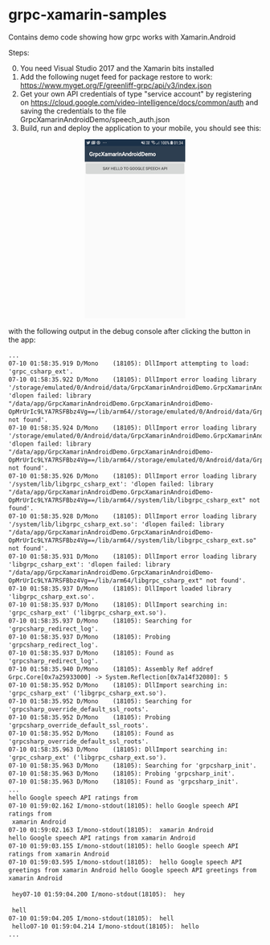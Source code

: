 # grpc-xamarin-samples
Contains demo code showing how grpc works with Xamarin.Android

Steps:

0. You need Visual Studio 2017 and the Xamarin bits installed
1. Add the following nuget feed for package restore to work: https://www.myget.org/F/greenliff-grpc/api/v3/index.json
2. Get your own API credentials of type "service account" by registering on https://cloud.google.com/video-intelligence/docs/common/auth and saving the credentials to the file GrpcXamarinAndroidDemo/speech_auth.json
3. Build, run and deploy the application to your mobile, you should see this:

<p align="center">
  <img src="images/Screenshot.jpg" />
</p>
<!---![Screenshot on phone](images/Screenshot.jpg)--->

with the following output in the debug console after clicking the button in the app:

```
...
07-10 01:58:35.919 D/Mono    (18105): DllImport attempting to load: 'grpc_csharp_ext'.
07-10 01:58:35.922 D/Mono    (18105): DllImport error loading library '/storage/emulated/0/Android/data/GrpcXamarinAndroidDemo.GrpcXamarinAndroidDemo/files/.__override__/libgrpc_csharp_ext': 'dlopen failed: library "/data/app/GrpcXamarinAndroidDemo.GrpcXamarinAndroidDemo-OpMrUrIc9LYA7RSFBbz4Vg==/lib/arm64//storage/emulated/0/Android/data/GrpcXamarinAndroidDemo.GrpcXamarinAndroidDemo/files/.__override__/libgrpc_csharp_ext" not found'.
07-10 01:58:35.924 D/Mono    (18105): DllImport error loading library '/storage/emulated/0/Android/data/GrpcXamarinAndroidDemo.GrpcXamarinAndroidDemo/files/.__override__/libgrpc_csharp_ext.so': 'dlopen failed: library "/data/app/GrpcXamarinAndroidDemo.GrpcXamarinAndroidDemo-OpMrUrIc9LYA7RSFBbz4Vg==/lib/arm64//storage/emulated/0/Android/data/GrpcXamarinAndroidDemo.GrpcXamarinAndroidDemo/files/.__override__/libgrpc_csharp_ext.so" not found'.
07-10 01:58:35.926 D/Mono    (18105): DllImport error loading library '/system/lib/libgrpc_csharp_ext': 'dlopen failed: library "/data/app/GrpcXamarinAndroidDemo.GrpcXamarinAndroidDemo-OpMrUrIc9LYA7RSFBbz4Vg==/lib/arm64//system/lib/libgrpc_csharp_ext" not found'.
07-10 01:58:35.928 D/Mono    (18105): DllImport error loading library '/system/lib/libgrpc_csharp_ext.so': 'dlopen failed: library "/data/app/GrpcXamarinAndroidDemo.GrpcXamarinAndroidDemo-OpMrUrIc9LYA7RSFBbz4Vg==/lib/arm64//system/lib/libgrpc_csharp_ext.so" not found'.
07-10 01:58:35.931 D/Mono    (18105): DllImport error loading library 'libgrpc_csharp_ext': 'dlopen failed: library "/data/app/GrpcXamarinAndroidDemo.GrpcXamarinAndroidDemo-OpMrUrIc9LYA7RSFBbz4Vg==/lib/arm64/libgrpc_csharp_ext" not found'.
07-10 01:58:35.937 D/Mono    (18105): DllImport loaded library 'libgrpc_csharp_ext.so'.
07-10 01:58:35.937 D/Mono    (18105): DllImport searching in: 'grpc_csharp_ext' ('libgrpc_csharp_ext.so').
07-10 01:58:35.937 D/Mono    (18105): Searching for 'grpcsharp_redirect_log'.
07-10 01:58:35.937 D/Mono    (18105): Probing 'grpcsharp_redirect_log'.
07-10 01:58:35.937 D/Mono    (18105): Found as 'grpcsharp_redirect_log'.
07-10 01:58:35.940 D/Mono    (18105): Assembly Ref addref Grpc.Core[0x7a25933000] -> System.Reflection[0x7a14f32080]: 5
07-10 01:58:35.952 D/Mono    (18105): DllImport searching in: 'grpc_csharp_ext' ('libgrpc_csharp_ext.so').
07-10 01:58:35.952 D/Mono    (18105): Searching for 'grpcsharp_override_default_ssl_roots'.
07-10 01:58:35.952 D/Mono    (18105): Probing 'grpcsharp_override_default_ssl_roots'.
07-10 01:58:35.952 D/Mono    (18105): Found as 'grpcsharp_override_default_ssl_roots'.
07-10 01:58:35.963 D/Mono    (18105): DllImport searching in: 'grpc_csharp_ext' ('libgrpc_csharp_ext.so').
07-10 01:58:35.963 D/Mono    (18105): Searching for 'grpcsharp_init'.
07-10 01:58:35.963 D/Mono    (18105): Probing 'grpcsharp_init'.
07-10 01:58:35.963 D/Mono    (18105): Found as 'grpcsharp_init'.
...
hello Google speech API ratings from
07-10 01:59:02.162 I/mono-stdout(18105): hello Google speech API ratings from
 xamarin Android
07-10 01:59:02.163 I/mono-stdout(18105):  xamarin Android
hello Google speech API ratings from xamarin Android
07-10 01:59:03.155 I/mono-stdout(18105): hello Google speech API ratings from xamarin Android
07-10 01:59:03.595 I/mono-stdout(18105):  hello Google speech API greetings from xamarin Android hello Google speech API greetings from xamarin Android

 hey07-10 01:59:04.200 I/mono-stdout(18105):  hey

 hell
07-10 01:59:04.205 I/mono-stdout(18105):  hell
 hello07-10 01:59:04.214 I/mono-stdout(18105):  hello
...
```
